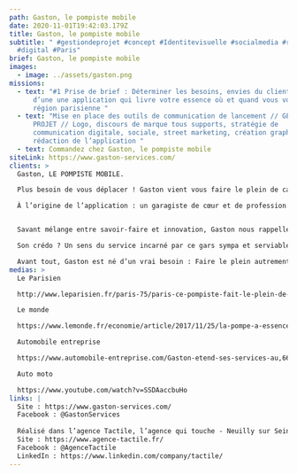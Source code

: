 ```yaml
---
path: Gaston, le pompiste mobile
date: 2020-11-01T19:42:03.179Z
title: Gaston, le pompiste mobile
subtitle: " #gestiondeprojet #concept #Identitevisuelle #socialmedia #redaction
  #digital #Paris"
brief: Gaston, le pompiste mobile
images:
  - image: ../assets/gaston.png
missions:
  - text: "#1 Prise de brief : Déterminer les besoins, envies du client : création
      d’une une application qui livre votre essence où et quand vous voulez en
      région parisienne "
  - text: "Mise en place des outils de communication de lancement // GESTION DE
      PROJET // Logo, discours de marque tous supports, stratégie de
      communication digitale, sociale, street marketing, création graphique et
      rédaction de l’application "
  - text: Commandez chez Gaston, le pompiste mobile
siteLink: https://www.gaston-services.com/
clients: >
  Gaston, LE POMPISTE MOBILE.

  Plus besoin de vous déplacer ! Gaston vient vous faire le plein de carburant et de petits services dans la bonne humeur.

  À l’origine de l’application : un garagiste de cœur et de profession. Passionné de voitures et féru de technologies, il décide de se lancer dans l’aventure Gaston.


  Savant mélange entre savoir-faire et innovation, Gaston nous rappelle le pompiste d’hier, la figure du quartier qu’on aime bien.

  Son crédo ? Un sens du service incarné par ce gars sympa et serviable.

  Avant tout, Gaston est né d’un vrai besoin : Faire le plein autrement
medias: >
  Le Parisien

  http://www.leparisien.fr/paris-75/paris-ce-pompiste-fait-le-plein-de-votre-voiture-ou-vous-lui-demandez-28-02-2018-7583874.php

  Le monde

  https://www.lemonde.fr/economie/article/2017/11/25/la-pompe-a-essence-qui-vous-ravitaille-a-domicile_5220356_3234.html#2YXul1qlMJympCAV.99

  Automobile entreprise

  https://www.automobile-entreprise.com/Gaston-etend-ses-services-au,6681

  Auto moto

  https://www.youtube.com/watch?v=SSDAaccbuHo
links: |
  Site : https://www.gaston-services.com/
  Facebook : @GastonServices
   
  Réalisé dans l’agence Tactile, l’agence qui touche - Neuilly sur Seine, France
  Site : https://www.agence-tactile.fr/
  Facebook : @AgenceTactile
  LinkedIn : https://www.linkedin.com/company/tactile/
---
```


